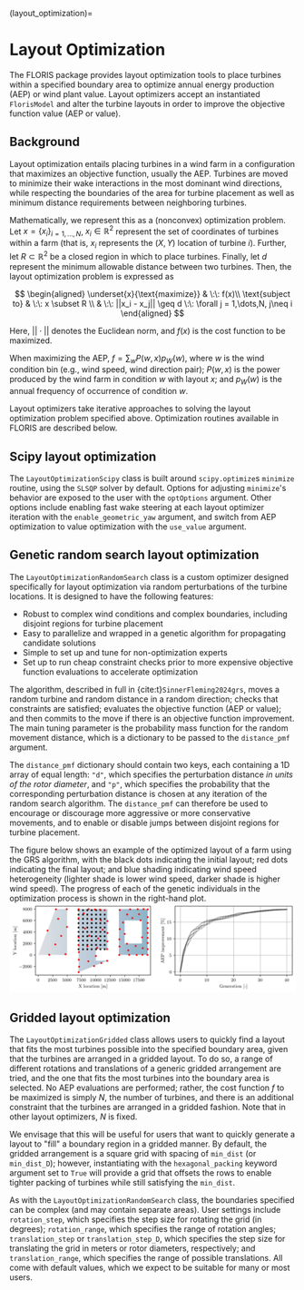 
(layout_optimization)=
# Layout Optimization

The FLORIS package provides layout optimization tools to place turbines within a specified
boundary area to optimize annual energy production (AEP) or wind plant value. Layout
optimizers accept an instantiated `FlorisModel` and alter the turbine layouts in order to
improve the objective function value (AEP or value).

## Background

Layout optimization entails placing turbines in a wind farm in a configuration that maximizes
an objective function, usually the AEP. Turbines are moved to minimize their wake interactions
in the most dominant wind directions, while respecting the boundaries of the area for turbine
placement as well as minimum distance requirements between neighboring turbines.

Mathematically, we represent this as a (nonconvex) optimization problem.
Let $x = \{x_i\}_{i=1,\dots,N}$, $x_i \in \mathbb{R}^2$ represent the set of
coordinates of turbines within a farm (that is, $x_i$ represents the $(X, Y)$
location of turbine $i$). Further, let $R \subset \mathbb{R}^2$ be a closed
region in which to place turbines. Finally, let $d$ represent the minimum
allowable distance between two turbines. Then, the layout optimization problem
is expressed as

$$
\begin{aligned}
\underset{x}{\text{maximize}} & \:\: f(x)\\
\text{subject to} & \:\: x \subset R \\
& \:\: ||x_i - x_j|| \geq d \:\: \forall j = 1,\dots,N, j\neq i
\end{aligned}
$$

Here, $||\cdot||$ denotes the Euclidean norm, and $f(x)$ is the cost function to be maximized.

When maximizing the AEP, $f = \sum_w P(w, x)p_W(w)$, where $w$ is the wind condition bin
(e.g., wind speed, wind direction pair); $P(w, x)$ is the power produced by the wind farm in
condition $w$ with layout $x$; and $p_W(w)$ is the annual frequency of occurrence of
condition $w$.

Layout optimizers take iterative approaches to solving the layout optimization problem
specified above. Optimization routines available in FLORIS are described below.

## Scipy layout optimization
The `LayoutOptimizationScipy` class is built around `scipy.optimize`s `minimize`
routine, using the `SLSQP` solver by default. Options for adjusting
`minimize`'s behavior are exposed to the user with the `optOptions` argument.
Other options include enabling fast wake steering at each layout optimizer
iteration with the `enable_geometric_yaw` argument, and switch from AEP
optimization to value optimization with the `use_value` argument.

## Genetic random search layout optimization
The `LayoutOptimizationRandomSearch` class is a custom optimizer designed specifically for
layout optimization via random perturbations of the turbine locations. It is designed to have
the following features:
- Robust to complex wind conditions and complex boundaries, including disjoint regions for
turbine placement
- Easy to parallelize and wrapped in a genetic algorithm for propagating candidate solutions
- Simple to set up and tune for non-optimization experts
- Set up to run cheap constraint checks prior to more expensive objective function evaluations
to accelerate optimization

The algorithm, described in full in {cite:t}`SinnerFleming2024grs`,
moves a random turbine and random distance in a random direction; checks
that constraints are satisfied; evaluates the objective function (AEP or value); and then
commits to the move if there is an objective function improvement. The main tuning parameter
is the probability mass function for the random movement distance, which is a dictionary to be
passed to the `distance_pmf` argument.

The `distance_pmf` dictionary should contain two keys, each containing a 1D array of equal
length: `"d"`, which specifies the perturbation distance _in units of the rotor diameter_,
and `"p"`, which specifies the probability that the corresponding perturbation distance is
chosen at any iteration of the random search algorithm. The `distance_pmf` can therefore be
used to encourage or discourage more aggressive or more conservative movements, and to enable
or disable jumps between disjoint regions for turbine placement.

The figure below shows an example of the optimized layout of a farm using the GRS algorithm, with
the black dots indicating the initial layout; red dots indicating the final layout; and blue
shading indicating wind speed heterogeneity (lighter shade is lower wind speed, darker shade is
higher wind speed). The progress of each of the genetic individuals in the optimization process is
shown in the right-hand plot.
![](plot_complex_docs.png)

## Gridded layout optimization
The `LayoutOptimizationGridded` class allows users to quickly find a layout that fits the most
turbines possible into the specified boundary area, given that the turbines are arranged in a
gridded layout.
To do so, a range of different rotations and translations of a generic gridded arrangement are
tried, and the one that fits the most turbines into the boundary area is selected. No AEP
evaluations are performed; rather, the cost function $f$ to be maximized is simply $N$, the number
of turbines, and there is an additional constraint that the turbines are arranged in a gridded
fashion. Note that in other layout optimizers, $N$ is fixed.

We envisage that this will be useful for users that want to quickly generate a layout to
"fill" a boundary region in a gridded manner. By default, the gridded arrangement is a square grid
with spacing of `min_dist` (or `min_dist_D`); however, instantiating with the `hexagonal_packing`
keyword argument set to `True` will provide a grid that offsets the rows to enable tighter packing
of turbines while still satisfying the `min_dist`.

As with the `LayoutOptimizationRandomSearch` class, the boundaries specified can be complex (and
may contain separate areas).
User settings include `rotation_step`, which specifies the step size for rotating the grid
(in degrees); `rotation_range`, which specifies the range of rotation angles; `translation_step` or
`translation_step_D`, which specifies the step size for translating the grid in meters or rotor
diameters, respectively; and `translation_range`, which specifies the range of possible
translations. All come with default values, which we expect to be suitable for many or most users.
